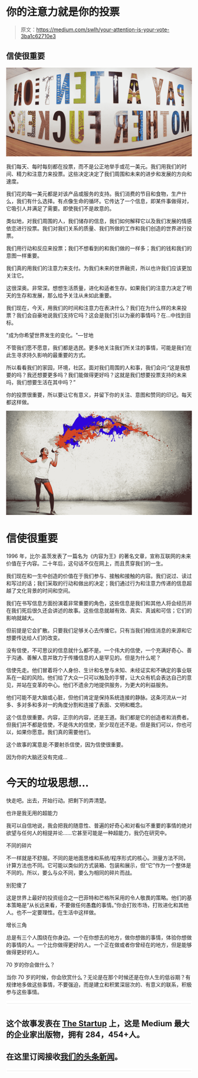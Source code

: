 # 你的注意力就是你的投票

> 原文：<https://medium.com/swlh/your-attention-is-your-vote-3ba1c62710e3>

## 信使很重要

![](img/c4341fb14ed018a1428cd29cd06f48de.png)

我们每天、每时每刻都在投票，而不是公正地举手或花一美元。我们用我们的时间、精力和注意力来投票。这些决定决定了我们周围和未来的进步和发展的方向和速度。

我们花的每一美元都是对该产品或服务的支持。我们消费的节目和食物，生产什么，我们有什么选择。有点像生命的循环。它传达了一个信息，即某件事做得对，它吸引人并满足了需要。即使我们不是故意的。

类似地，对我们周围的人，我们储存的信息，我们如何解释它以及我们发展的情感依恋进行投票。我们对我们关系的质量、我们所做的工作和我们创造的世界进行投票。

我们用行动和反应来投票；我们不想看到的和我们做的一样多；我们的钱和我们的意图一样重要。

我们真的用我们的注意力来支付。为我们未来的世界融资，所以也许我们应该更加关注它。

这很深奥。非常深。想想生活质量，进化和适者生存。如果我们的注意力决定了明天的生存和发展，那么给予关注从未如此重要。

我们现在，今天，用我们的时间和注意力在表决什么？我们在为什么样的未来投票？我们会自豪地说我们支持它吗？这会是我们引以为豪的事情吗？在...中找到目标。

"成为你希望世界发生的变化。"—甘地

不管我们愿不愿意，我们都是选民。更多地关注我们所关注的事情，可能是我们在此生寻求持久影响的最重要的方式。

所以看看我们的家园，环境，社区。面对我们周围的人和事，我们会问:“这是我想要的吗？我还想要更多吗？我们能做得更好吗？这就是我们想要投票支持的未来吗，我们想要生活在其中吗？”

你的投票很重要，所以要让它有意义，并留下你的关注、意图和赞同的印记。每天都这样做。

![](img/8bccc0f0c7fb328e342de4a8ff889a02.png)

# 信使很重要

1996 年，比尔·盖茨发表了一篇名为《内容为王》的著名文章，宣称互联网的未来价值在于内容。二十年后，这句话不仅在网上，而且贯穿我们的一生。

我们现在和一生中创造的价值在于我们参与、接触和接触的内容。我们说过、读过和写过的话；我们采取的行动和做出的决定；我们通过行为和注意力传递的信息超越了文化背景的时间和空间。

我们在书写信息方面扮演着非常重要的角色，这些信息是我们和其他人将会经历并在我们死后很久还会讲述的故事。这些信息就越有效、真实、真诚和可信；它们的影响就越大。

但前提是它会扩散。只要我们足够关心去传播它。只有当我们相信消息的来源和它想要传达给人们的改变。

没有信使，不可思议的信息就什么都不是。一个伟大的信使，一个充满好奇心、善于沟通、善解人意并致力于传播信息的人是罕见的。但是为什么呢？

信使先走。他们冒着将个人身份、生计和名誉与未知、未经证实和不确定的事业联系在一起的风险。他们给了大众一只可以触及的手臂，让大众有机会表达自己的意见，并站在变革的中心。他们不遗余力地提供服务，为更大的利益服务。

他们可能不是大脑或心脏，但他们肯定是保持系统连接的静脉。这条河流从一对多、多对多和多对一的角度分割和连接了表面、文明和概念。

这个信息很重要。内容，正宗的内容，还是王道。我们都是它的创造者和消费者。但我们并不都是信使，不是伟大的信使，至少现在还不是。但是我们可以，你也可以，如果你愿意。我们真的需要他们。

这个故事的寓意是:不要射杀信使，因为信使很重要。

因为你的大脑还没有完成…

# 今天的垃圾思想…

快走吧。出去，开始行动。把剩下的弄清楚。

也许是我无用的超能力

我可以自信地说，我会把我的随意性、普遍的好奇心和对看似不重要的事情的绝对欲望与任何人的相提并论……它甚至可能是一种超能力，我仍在研究中。

不同的碎片

不一样就是不舒服。不同的是地面思维和系统/程序形式的核心。测量方法不同，计算方法也不同。它可能以类似的方式装箱、包装和展示，但“它”作为一个整体是不同的。所以，要么与众不同，要么为相同的碎片而战。

别犯傻了

这是世界上最好的投资组合之一巴菲特和芒格所采用的令人敬畏的策略。他们的基本策略是“从长远来看，不要做任何愚蠢的事情。”你会打败市场，打败进化和其他人。也不一定要理性。在生活中这样做。

增长三角

总是有三个人围绕在你身边。一个在你想去的地方，做你想做的事情，体验你想做的事情的人。一个比你做得更好的人。一个正在做或者你曾经在的地方，但是能够做得更好的人。

70 岁的你会做什么？

当你 70 岁的时候，你会欣赏什么？无论是在那个时候还是在你人生的低谷期？有规律地多做这些事情，不要强迫，而是建立和积累深层次的、有意义的联系，积极参与这些事情。

![](img/731acf26f5d44fdc58d99a6388fe935d.png)

## 这个故事发表在 [The Startup](https://medium.com/swlh) 上，这是 Medium 最大的企业家出版物，拥有 284，454+人。

## 在这里订阅接收[我们的头条新闻](http://growthsupply.com/the-startup-newsletter/)。

![](img/731acf26f5d44fdc58d99a6388fe935d.png)